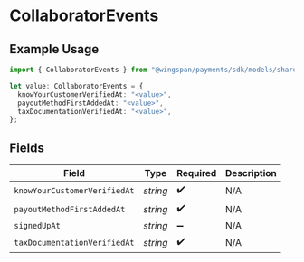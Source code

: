 # CollaboratorEvents

## Example Usage

```typescript
import { CollaboratorEvents } from "@wingspan/payments/sdk/models/shared";

let value: CollaboratorEvents = {
  knowYourCustomerVerifiedAt: "<value>",
  payoutMethodFirstAddedAt: "<value>",
  taxDocumentationVerifiedAt: "<value>",
};
```

## Fields

| Field                        | Type                         | Required                     | Description                  |
| ---------------------------- | ---------------------------- | ---------------------------- | ---------------------------- |
| `knowYourCustomerVerifiedAt` | *string*                     | :heavy_check_mark:           | N/A                          |
| `payoutMethodFirstAddedAt`   | *string*                     | :heavy_check_mark:           | N/A                          |
| `signedUpAt`                 | *string*                     | :heavy_minus_sign:           | N/A                          |
| `taxDocumentationVerifiedAt` | *string*                     | :heavy_check_mark:           | N/A                          |